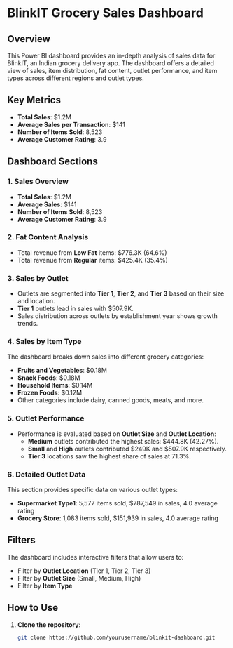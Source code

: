 # BlinkIT Grocery Sales Dashboard

## Overview

This Power BI dashboard provides an in-depth analysis of sales data for BlinkIT, an Indian grocery delivery app. The dashboard offers a detailed view of sales, item distribution, fat content, outlet performance, and item types across different regions and outlet types.

## Key Metrics

- **Total Sales**: $1.2M
- **Average Sales per Transaction**: $141
- **Number of Items Sold**: 8,523
- **Average Customer Rating**: 3.9

## Dashboard Sections

### 1. Sales Overview
   - **Total Sales**: $1.2M
   - **Average Sales**: $141
   - **Number of Items Sold**: 8,523
   - **Average Customer Rating**: 3.9

### 2. Fat Content Analysis
   - Total revenue from **Low Fat** items: $776.3K (64.6%)
   - Total revenue from **Regular** items: $425.4K (35.4%)

### 3. Sales by Outlet
   - Outlets are segmented into **Tier 1**, **Tier 2**, and **Tier 3** based on their size and location.
   - **Tier 1** outlets lead in sales with $507.9K.
   - Sales distribution across outlets by establishment year shows growth trends.

### 4. Sales by Item Type
   The dashboard breaks down sales into different grocery categories:
   - **Fruits and Vegetables**: $0.18M
   - **Snack Foods**: $0.18M
   - **Household Items**: $0.14M
   - **Frozen Foods**: $0.12M
   - Other categories include dairy, canned goods, meats, and more.

### 5. Outlet Performance
   - Performance is evaluated based on **Outlet Size** and **Outlet Location**:
     - **Medium** outlets contributed the highest sales: $444.8K (42.27%).
     - **Small** and **High** outlets contributed $249K and $507.9K respectively.
     - **Tier 3** locations saw the highest share of sales at 71.3%.

### 6. Detailed Outlet Data
   This section provides specific data on various outlet types:
   - **Supermarket Type1**: 5,577 items sold, $787,549 in sales, 4.0 average rating
   - **Grocery Store**: 1,083 items sold, $151,939 in sales, 4.0 average rating

## Filters

The dashboard includes interactive filters that allow users to:
- Filter by **Outlet Location** (Tier 1, Tier 2, Tier 3)
- Filter by **Outlet Size** (Small, Medium, High)
- Filter by **Item Type**

## How to Use

1. **Clone the repository**:  
   ```bash
   git clone https://github.com/yourusername/blinkit-dashboard.git

